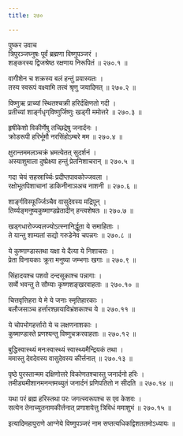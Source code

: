 ```yaml
---
title: २७०

---
```

पुष्कर उवाच  
त्रिपुरञ्जघ्नुषः पूर्वं ब्रह्मणा विष्णुपञ्जरं ।  
शङ्करस्य द्विजश्रेष्ठ रक्षणाय निरूपितं ॥ २७०.१ ॥  
  
वागीशेन च शक्रस्य बलं हन्तुं प्रयास्यतः ।  
तस्य स्वरूपं वक्ष्यामि तत्त्वं श्रृणु जयादिमत् ॥ २७०.२ ॥  
  
विष्णुऋ प्राच्यां स्थितश्चक्री हरिर्दक्षिणतो गदी ।  
प्रतीच्यां शार्ङ्गधृग्‌विष्णुर्जिष्णुः खड्गी ममोत्तरे ॥ २७०.३ ॥  
  
हृषीकेशो विकीर्णेषु तच्छिद्रेषु जनार्दनः ।  
क्रोडरूपी हरिर्भूमौ नरसिंहोऽम्बरे मम ॥ २७०.४ ॥  
  
क्षुरान्तममलञ्चक्रं भ्रमत्येतत् सुदर्शनं ।  
अस्याशुमाला दुष्प्रेक्ष्या हन्तुं प्रेतनिशाचरान् ॥ २७०.५ ॥  
  
गदा चेयं सहस्रार्च्चिः प्रदीप्तपावकोज्जवला ।  
रक्षोभूतपिशाचानां डाकिनीनाञअच नाशनी ॥ २७०.६ ॥  
  
शार्ङ्गविस्फूर्ज्जिञ्चैव वासुदेवस्य मद्रिपून् ।  
तिर्य्यङ्‌मनुष्यकुष्माण्डप्रेतादीन् हन्त्वशेषतः ॥ २७०.७ ॥  
  
खड्गधारोज्ज्वलज्योऽत्स्नानिर्द्धूता ये समाहिताः ।  
ते यान्तु शाम्यतां सद्यो गरुडेनेव चपन्नगः ॥ २७०.८ ॥  
  
ये कुष्णाण्डास्तथा यक्षा ये दैत्या ये निशाचराः ।  
प्रेता विनायकाः क्रूरा मनुष्या जम्भगाः खगाः ॥ २७०.९ ॥  
  
सिंहादयश्च पशवो दन्दसूकाश्च पन्नागाः ।  
सर्व्वे भवन्तु ते सौम्याः कृष्णशङ्खरवाहताः ॥ २७०.१० ॥  
  
चित्तवृत्तिहरा ये मे ये जनाः स्मृतिहारकाः ।  
बलौजसाञ्च हर्त्तारश्छायाविभ्रंशकाश्च ये ॥ २७०.११ ॥  
  
ये चोपभोगहर्त्तारो ये च लक्षणनाशकाः ।  
कुष्माण्डास्ते प्रणश्यन्तु विष्णुचक्ररवाहताः ॥ २७०.१२ ॥  
  
बुद्धिस्वास्थ्यं मनःस्वास्थ्यं स्वास्थ्यमैन्द्रियकं तथा ।  
ममास्तु देवदेवस्य वासुदेवस्य कीर्त्तनात् ॥ २७०.१३ ॥  
  
पृष्ठे पुरस्तान्मम दक्षिणोत्तरे विकोणतश्चास्तु जनार्दनो हरिः ।  
तमीड्यमीशानमनन्तमच्युतं जनार्दनं प्रणिपतितो न सीदति ॥ २७०.१४ ॥  
  
यथा परं ब्रह्म हरिस्तथा परः जगत्स्वरूपश्च स एव केशवः ।  
सत्येन तेनाच्युतनामकीर्त्तनात् प्रणाशयेत्तु त्रिविधं ममाशुभं ॥ २७०.१५ ॥  
  
इत्यादिमहापुराणे आग्नेये विष्णुपञ्जरं नाम सप्तत्यधिकद्विशततमोऽध्यायः ॥
